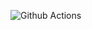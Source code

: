 ![Github Actions](https://github.com/stav-i/ContinuousDeployment/workflows/ContinuousDeployment20240111075413/badge.svg)
